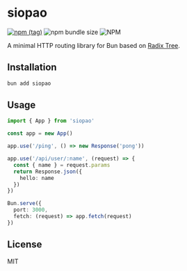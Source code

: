 # siopao

[![npm (tag)](https://img.shields.io/npm/v/siopao?style=flat&colorA=000000&colorB=000000)](https://www.npmjs.com/package/siopao) ![npm bundle size](https://img.shields.io/bundlephobia/minzip/siopao?style=flat&colorA=000000&colorB=000000) ![NPM](https://img.shields.io/npm/l/siopao?style=flat&colorA=000000&colorB=000000)

A minimal HTTP routing library for Bun based on [Radix Tree](https://github.com/unjs/radix3).

## Installation

```bash
bun add siopao
```

## Usage

```ts
import { App } from 'siopao'

const app = new App()

app.use('/ping', () => new Response('pong'))

app.use('/api/user/:name', (request) => {
  const { name } = request.params
  return Response.json({
    hello: name
  })
})

Bun.serve({
  port: 3000,
  fetch: (request) => app.fetch(request)
})
```

## License

MIT
